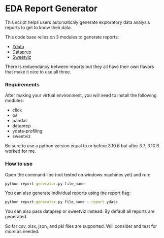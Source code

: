 # EDA Report Generator
This script helps users automaticaly generate exploratory data analysis reports to get to know their data.

This code base relies on 3 modules to generate reports:
- [Ydata](https://ydata-profiling.ydata.ai/docs/master/index.html)
- [Dataprep](https://dataprep.ai)
- [Sweetviz](https://github.com/fbdesignpro/sweetviz)

There is reduendancy between reports but they all have their own flavors that make it nice to use all three.

### Requirements
After making your virtual environment, you will need to install the following modules:
- click
- os
- pandas
- dataprep
- ydata-profiling
- sweetviz

Be sure to use a python version equal to or before 3.10.6 but after 3.7. 3.10.6 worked for me.

### How to use

Open the command line (not tested on windows machines yet) and run:
```cmd
python report-generator.py file_name
```

You can also generate individual reports using the report flag:
```cmd
python report-generator.py file_name --report ydata
```

You can also pass dataprep or sweetviz instead. By default all reports are generated.

So far csv, xlsx, json, and pkl files are supported. Will consider and test for more as needed.
